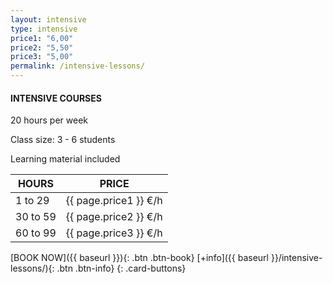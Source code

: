 ```yaml
---
layout: intensive
type: intensive
price1: "6,00"
price2: "5,50"
price3: "5,00"
permalink: /intensive-lessons/
---
```


#### INTENSIVE COURSES

20 hours per week

Class size: 3 - 6 students

Learning material included

HOURS | PRICE
-------|---------
1 to 29  | {{ page.price1 }} €/h
30 to 59 | {{ page.price2 }} €/h
60 to 99 | {{ page.price3 }}  €/h

[BOOK NOW]({{ baseurl }}){: .btn .btn-book}
[+info]({{ baseurl }}/intensive-lessons/){: .btn .btn-info}
{: .card-buttons}
